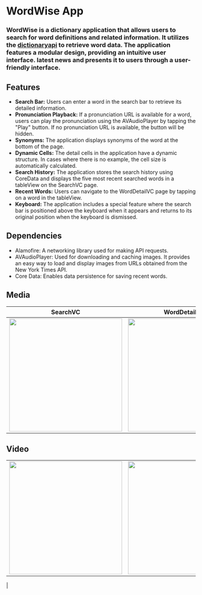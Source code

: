 # WordWise App

### WordWise is a dictionary application that allows users to search for word definitions and related information. It utilizes the [dictionaryapi](https://www.dictionaryapi.com/) to retrieve word data. The application features a modular design, providing an intuitive user interface. latest news and presents it to users through a user-friendly interface.

## Features
- **Search Bar:** Users can enter a word in the search bar to retrieve its detailed information.
- **Pronunciation Playback:** If a pronunciation URL is available for a word, users can play the pronunciation using the AVAudioPlayer by tapping the "Play" button. If no pronunciation URL is available, the button will be hidden.
- **Synonyms:** The application displays synonyms of the word at the bottom of the page.
- **Dynamic Cells:** The detail cells in the application have a dynamic structure. In cases where there is no example, the cell size is automatically calculated.
- **Search History:** The application stores the search history using CoreData and displays the five most recent searched words in a tableView on the SearchVC page.
- **Recent Words:** Users can navigate to the WordDetailVC page by tapping on a word in the tableView.
- **Keyboard:** The application includes a special feature where the search bar is positioned above the keyboard when it appears and returns to its original position when the keyboard is dismissed.
 
## Dependencies
- Alamofire: A networking library used for making API requests.
- AVAudioPlayer: Used for downloading and caching images. It provides an easy way to load and display images from URLs obtained from the New York Times API.
- Core Data: Enables data persistence for saving recent words.

 ## Media

| SearchVC                     | WordDetailVC               | 
| ---------------------------- | -------------------------- | 
| <img src="https://github.com/GulfemmAlbayrak/GulfemAlbayrak_HW3/assets/101430350/4b292aa6-cc52-4f96-bd4e-73ccf8cd408b" width="300px"> | <img src="https://github.com/GulfemmAlbayrak/GulfemAlbayrak_HW3/assets/101430350/341fe5e9-ea0f-48d5-a421-26791ea6f65a" width="300px"> |

## Video

|                              |                              |         
| ---------------------------- | ---------------------------- |
| <img src="https://media.giphy.com/media/v1.Y2lkPTc5MGI3NjExMzU1YTEzNzUyODcyMzc0YjlkZDZiYzU2MGMwYjVmZmQ4NzcwZTA1NyZlcD12MV9pbnRlcm5hbF9naWZzX2dpZklkJmN0PWc/3UAD2wmpTRSCuwNb7L/giphy.gif" width="300px"> | <img src="https://media.giphy.com/media/v1.Y2lkPTc5MGI3NjExMDUzNjkzNTQ5OGY3MTNkZmJhOWE3MTYzNTE5Zjc0NmQ5NTY4MTgzMCZlcD12MV9pbnRlcm5hbF9naWZzX2dpZklkJmN0PWc/ogr7DRHGuXcPakR5EB/giphy.gif" width="300px">
 |

